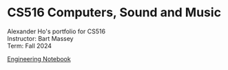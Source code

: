 # CS516 Computers, Sound and Music
Alexander Ho's portfolio for CS516 <br>
Instructor: Bart Massey <br>
Term: Fall 2024 <br>

[Engineering Notebook](notebook.md)

